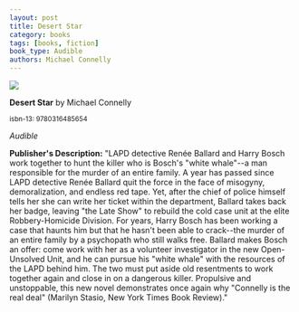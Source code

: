 ```yaml
---
layout: post
title: Desert Star
category: books
tags: [books, fiction]
book_type: Audible
authors: Michael Connelly
---
```


<img src="http://books.google.com/books/content?id=-6_nzgEACAAJ&printsec=frontcover&img=1&zoom=1&source=gbs_api"/>

**Desert Star** by Michael Connelly

<sup>isbn-13: 9780316485654</sup>

*Audible*

**Publisher's Description:**
"LAPD detective Renée Ballard and Harry Bosch work together to hunt the
killer who is Bosch's "white whale"--a man responsible for the murder of an
entire family. A year has passed since LAPD detective Renée Ballard quit
the force in the face of misogyny, demoralization, and endless red tape.
Yet, after the chief of police himself tells her she can write her ticket
within the department, Ballard takes back her badge, leaving "the Late
Show" to rebuild the cold case unit at the elite Robbery-Homicide Division.
For years, Harry Bosch has been working a case that haunts him but that he
hasn't been able to crack--the murder of an entire family by a psychopath
who still walks free. Ballard makes Bosch an offer: come work with her as a
volunteer investigator in the new Open-Unsolved Unit, and he can pursue his
"white whale" with the resources of the LAPD behind him. The two must put
aside old resentments to work together again and close in on a dangerous
killer. Propulsive and unstoppable, this new novel demonstrates once again
why "Connelly is the real deal" (Marilyn Stasio, New York Times Book
Review)."
